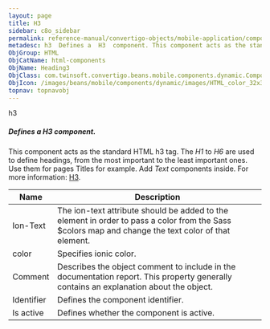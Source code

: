 ```yaml
---
layout: page
title: H3
sidebar: c8o_sidebar
permalink: reference-manual/convertigo-objects/mobile-application/components/html-components/h3/
metadesc: h3  Defines a  H3  component. This component acts as the standard HTML h3 tag. The  H1  to  H6  are used to define headings, from the most important t
ObjGroup: HTML
ObjCatName: html-components
ObjName: Heading3
ObjClass: com.twinsoft.convertigo.beans.mobile.components.dynamic.ComponentManager$1
ObjIcon: /images/beans/mobile/components/dynamic/images/HTML_color_32x32.png
topnav: topnavobj
---
```

h3
##### Defines a <i>H3</i> component.
This component acts as the standard HTML h3 tag.
The <i>H1</i> to <i>H6</i> are used to define headings, from the most important to the least important ones.
Use them for pages Titles for example. Add <i>Text</i> components inside.
 For more information: <a href='https://www.w3schools.com/tags/tag_hn.asp' target='_blank'>H3</a>.

Name | Description 
--- | ---
Ion-Text | The ion-text attribute should be added to the element in order to pass a color from the Sass $colors map and change the text color of that element.
color | Specifies ionic color.
Comment | Describes the object comment to include in the documentation report.  This property generally contains an explanation about the object. 
Identifier | Defines the component identifier.  
Is active | Defines whether the component is active. 

